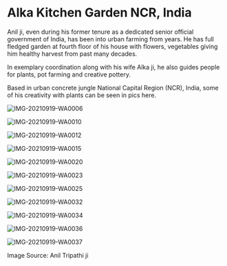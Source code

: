 # Alka Kitchen Garden NCR, India 

Anil ji, even during his former tenure as a dedicated senior official government of India, has been into urban farming from years. He has full fledged garden at fourth floor of his house with flowers, vegetables giving him healthy harvest from past many decades. 

In exemplary coordination along with his wife Alka ji, he also guides people for plants, pot farming and creative pottery. 

Based in urban concrete jungle National Capital Region (NCR), India, some of his creativity with plants can be seen in pics here.

![IMG-20210919-WA0006](IMG-20210919-WA0006.jpg)

![IMG-20210919-WA0010](IMG-20210919-WA0010.jpg)

![IMG-20210919-WA0012](IMG-20210919-WA0012.jpg)

![IMG-20210919-WA0015](IMG-20210919-WA0015.jpg)

![IMG-20210919-WA0020](IMG-20210919-WA0020.jpg)

![IMG-20210919-WA0023](IMG-20210919-WA0023.jpg)

![IMG-20210919-WA0025](IMG-20210919-WA0025.jpg)

![IMG-20210919-WA0032](IMG-20210919-WA0032.jpg)

![IMG-20210919-WA0034](IMG-20210919-WA0034.jpg)

![IMG-20210919-WA0036](IMG-20210919-WA0036.jpg)

![IMG-20210919-WA0037](IMG-20210919-WA0037.jpg)

Image Source: Anil Tripathi ji







